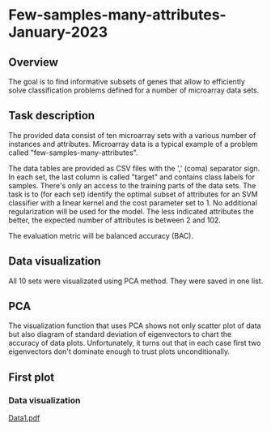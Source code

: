 # Few-samples-many-attributes-January-2023
## Overview
The goal is to find informative subsets of genes that allow to efficiently solve classification problems defined for a number of microarray data sets.

## Task description
The provided data consist of ten microarray sets with a various number of instances and attributes. Microarray data is a typical example of a problem called "few-samples-many-attributes".

The data tables are provided as CSV files with the ',' (coma) separator sign. In each set, the last column is called "target" and contains class labels for samples. There's only an access to the training parts of the data sets. The task is to (for each set) identify the optimal subset of attributes for an SVM classifier with a linear kernel and the cost parameter set to 1. No additional regularization will be used for the model. The less indicated attributes the better, the expected number of attributes is between 2 and 102.

The evaluation metric will be balanced accuracy (BAC).

## Data visualization
All 10 sets were visualizated using PCA method. They were saved in one list.

## PCA
The visualization function that uses PCA shows not only scatter plot of data but also diagram of standard deviation of eigenvectors to chart the accuracy of data plots. Unfortunately, it turns out that in each case first two eigenvectors don't dominate enough to trust plots unconditionally.

## First plot
### Data visualization
[Data1.pdf](https://github.com/MateuszZacharecki/Few-samples-many-attributes-January-2023/files/11015669/Data1.pdf)

